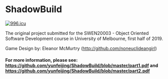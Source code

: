# ShadowBuild

<a href="https://996.icu"><img src="https://img.shields.io/badge/link-996.icu-red.svg" alt="996.icu" /></a>

The original project submitted for the SWEN20003 - Object Oriented Software Development course in University of Melbourne, first half of 2019.

Game Design by: Eleanor McMurtry (http://github.com/noneuclideangirl)

#### For more information, please see: https://github.com/yunfeijing/ShadowBuild/blob/master/part1.pdf and https://github.com/yunfeijing/ShadowBuild/blob/master/part2.pdf
